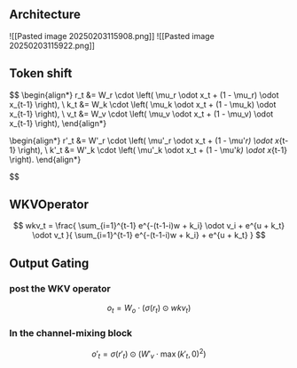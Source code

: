 ## Architecture
![[Pasted image 20250203115908.png]]
![[Pasted image 20250203115922.png]]
## Token shift
$$
\begin{align*}
r_t &= W_r \cdot \left( \mu_r \odot x_t + (1 - \mu_r) \odot x_{t-1} \right), \\
k_t &= W_k \cdot \left( \mu_k \odot x_t + (1 - \mu_k) \odot x_{t-1} \right), \\
v_t &= W_v \cdot \left( \mu_v \odot x_t + (1 - \mu_v) \odot x_{t-1} \right),
\end{align*}

$$
$$
\begin{align*}
r'_t &= W'_r \cdot \left( \mu'_r \odot x_t + (1 - \mu'_r) \odot x_{t-1} \right), \\
k'_t &= W'_k \cdot \left( \mu'_k \odot x_t + (1 - \mu'_k) \odot x_{t-1} \right).
\end{align*}

$$
## WKVOperator
$$
wkv_t = \frac{
\sum_{i=1}^{t-1} e^{-(t-1-i)w + k_i} \odot v_i + e^{u + k_t} \odot v_t
}{
\sum_{i=1}^{t-1} e^{-(t-1-i)w + k_i} + e^{u + k_t}
}
$$
## Output Gating
### post the WKV operator
$$
o_t = W_o \cdot (\sigma(r_t) \odot wkv_t)
$$
### In the channel-mixing block
$$
o'_t = \sigma(r'_t) \odot (W'_v \cdot \max(k'_t, 0)^2)
$$

